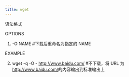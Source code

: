 ```yaml
---
title: wget
---
```


语法格式

OPTIONS

1. -O NAME #下载后重命名为指定的 NAME

EXAMPLE

2. wget -q -O - <http://www.baidu.com/> #不下载，将 URL 为<http://www.baidu.com/>的内容输出到标准输出上
